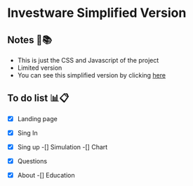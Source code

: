 # Investware Simplified Version

## Notes :notebook_with_decorative_cover::books:
- This is just the CSS and Javascript of the project
- Limited version
- You can see this simplified version by clicking [here](https://henriqueestanislau.github.io/InvestwareSimplifiedVersion/Index/Index.html)

## To do list :bar_chart::clipboard:
-[x] Landing page
-[x] Sing In
-[x] Sing up
-[] Simulation
 -[] Chart
 -[x] Questions
-[x] About 
-[] Education



